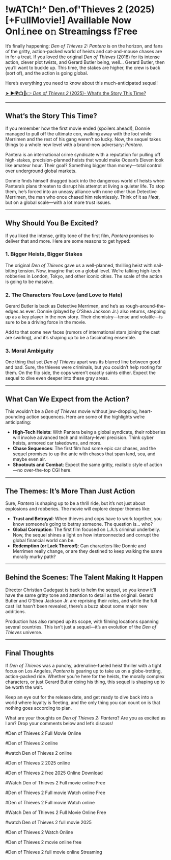 # !wATCh!^ Den.of'Thieves 2 (2025) [+F𝚞llMo𝚟ie!] Availlable Now Onl𝚒nee o𝚗 Strea𝚖ingss f𝙵ree

It’s finally happening: *Den of Thieves 2: Pantera* is on the horizon, and fans of the gritty, action-packed world of heists and cat-and-mouse chases are in for a treat. If you loved the original *Den of Thieves* (2018) for its intense action, clever plot twists, and Gerard Butler being, well… Gerard Butler, then you’ll want to buckle up. This time, the stakes are higher, the crew is back (sort of), and the action is going global.  

Here’s everything you need to know about this much-anticipated sequel!  


[➤ ►🌍📺📱👉 *Den of Thieves 2* (2025)- What’s the Story This Time?](https://raihaamedia.blogspot.com/2025/01/topvidzonlne.html)

---

## What’s the Story This Time?  

If you remember how the first movie ended (spoilers ahead!), Donnie managed to pull off the ultimate con, walking away with the loot while Merrimen and the rest of his gang weren’t so lucky. Now, the sequel takes things to a whole new level with a brand-new adversary: *Pantera*.  

Pantera is an international crime syndicate with a reputation for pulling off high-stakes, precision-planned heists that would make Ocean’s Eleven look like amateur hour. Their goal? Something bigger than money—total control over underground global markets.  

Donnie finds himself dragged back into the dangerous world of heists when Pantera’s plans threaten to disrupt his attempt at living a quieter life. To stop them, he’s forced into an uneasy alliance with none other than Detective Merrimen, the man who once chased him relentlessly. Think of it as *Heat*, but on a global scale—with a lot more trust issues.  

---

## Why Should You Be Excited?  

If you liked the intense, gritty tone of the first film, *Pantera* promises to deliver that and more. Here are some reasons to get hyped:  

### 1. Bigger Heists, Bigger Stakes  
The original *Den of Thieves* gave us a well-planned, thrilling heist with nail-biting tension. Now, imagine that on a global level. We’re talking high-tech robberies in London, Tokyo, and other iconic cities. The scale of the action is going to be massive.  

### 2. The Characters You Love (and Love to Hate)  
Gerard Butler is back as Detective Merrimen, and he’s as rough-around-the-edges as ever. Donnie (played by O’Shea Jackson Jr.) also returns, stepping up as a key player in the new story. Their chemistry—tense and volatile—is sure to be a driving force in the movie.  

Add to that some new faces (rumors of international stars joining the cast are swirling), and it’s shaping up to be a fascinating ensemble.  

### 3. Moral Ambiguity  
One thing that set *Den of Thieves* apart was its blurred line between good and bad. Sure, the thieves were criminals, but you couldn’t help rooting for them. On the flip side, the cops weren’t exactly saints either. Expect the sequel to dive even deeper into these gray areas.  

---

## What Can We Expect from the Action?  

This wouldn’t be a *Den of Thieves* movie without jaw-dropping, heart-pounding action sequences. Here are some of the highlights we’re anticipating:  

- **High-Tech Heists**: With Pantera being a global syndicate, their robberies will involve advanced tech and military-level precision. Think cyber heists, armored car takedowns, and more.  
- **Chase Sequences**: The first film had some epic car chases, and the sequel promises to up the ante with chases that span land, sea, and maybe even air.  
- **Shootouts and Combat**: Expect the same gritty, realistic style of action—no over-the-top CGI here.  

---

## The Themes: It’s More Than Just Action  

Sure, *Pantera* is shaping up to be a thrill ride, but it’s not just about explosions and robberies. The movie will explore deeper themes like:  

- **Trust and Betrayal**: When thieves and cops have to work together, you know someone’s going to betray someone. The question is… who?  
- **Global Corruption**: The first film focused on L.A.’s criminal underbelly. Now, the sequel shines a light on how interconnected and corrupt the global financial world can be.  
- **Redemption (or Lack Thereof)**: Can characters like Donnie and Merrimen really change, or are they destined to keep walking the same morally murky path?  

---

## Behind the Scenes: The Talent Making It Happen  

Director Christian Gudegast is back to helm the sequel, so you know it’ll have the same gritty tone and attention to detail as the original. Gerard Butler and O’Shea Jackson Jr. are reprising their roles, and while the full cast list hasn’t been revealed, there’s a buzz about some major new additions.  

Production has also ramped up its scope, with filming locations spanning several countries. This isn’t just a sequel—it’s an evolution of the *Den of Thieves* universe.  

---

## Final Thoughts  

If *Den of Thieves* was a punchy, adrenaline-fueled heist thriller with a tight focus on Los Angeles, *Pantera* is gearing up to take us on a globe-trotting, action-packed ride. Whether you’re here for the heists, the morally complex characters, or just Gerard Butler doing his thing, this sequel is shaping up to be worth the wait.  

Keep an eye out for the release date, and get ready to dive back into a world where loyalty is fleeting, and the only thing you can count on is that nothing goes according to plan.  

What are your thoughts on *Den of Thieves 2: Pantera*? Are you as excited as I am? Drop your comments below and let’s discuss!

#Den of Thieves 2 Full Movie Online

#Den of Thieves 2 online

#watch Den of Thieves 2 online

#Den of Thieves 2 2025 online

#Den of Thieves 2 free 2025 Online Download

#Watch Den of Thieves 2 Full movie online Free

#Den of Thieves 2 Full movie Watch online Free

#Den of Thieves 2 Full movie Watch online

#Watch Den of Thieves 2 Full Movie Online Free

#watch Den of Thieves 2 full movie 2025

#Den of Thieves 2 Watch Online

#Den of Thieves 2 movie online free

#Den of Thieves 2 full movie online Streaming
